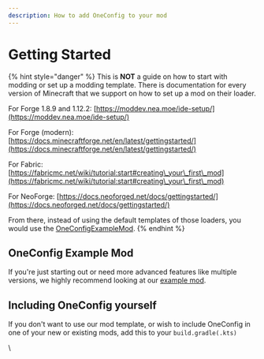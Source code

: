 ```yaml
---
description: How to add OneConfig to your mod
---
```


# Getting Started

{% hint style="danger" %}
This is **NOT** a guide on how to start with modding or set up a modding template. There is documentation for every version of Minecraft that we support on how to set up a mod on their loader.

For Forge 1.8.9 and 1.12.2: [https://moddev.nea.moe/ide-setup/](https://moddev.nea.moe/ide-setup/)

For Forge (modern): [https://docs.minecraftforge.net/en/latest/gettingstarted/](https://docs.minecraftforge.net/en/latest/gettingstarted/)

For Fabric: [https://fabricmc.net/wiki/tutorial:start#creating\_your\_first\_mod](https://fabricmc.net/wiki/tutorial:start#creating\_your\_first\_mod)

For NeoForge: [https://docs.neoforged.net/docs/gettingstarted/](https://docs.neoforged.net/docs/gettingstarted/)

From there, instead of using the default templates of those loaders, you would use the [OneConfigExampleMod](https://github.com/Polyfrost/OneConfigExampleMod).
{% endhint %}

## OneConfig Example Mod

If you're just starting out or need more advanced features like multiple versions, we highly recommend looking at our [example mod](https://github.com/Polyfrost/OneConfigExampleMod/).

## Including OneConfig yourself

If you don't want to use our mod template, or wish to include OneConfig in one of your new or existing mods, add this to your `build.gradle(.kts)`

\
